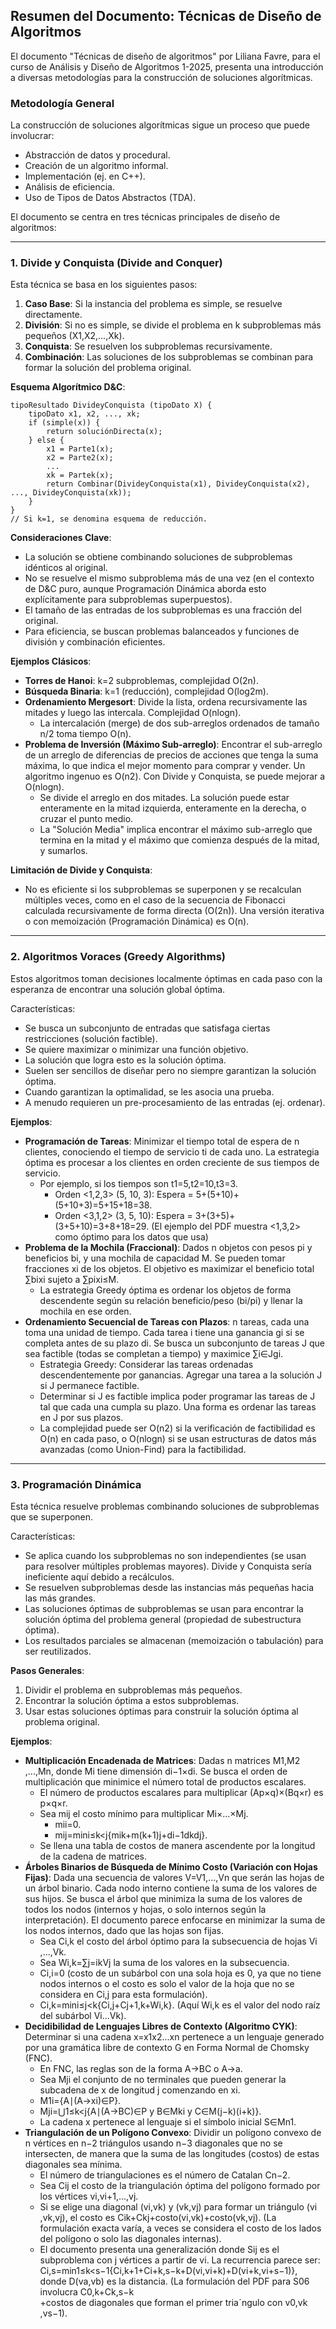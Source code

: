 ## Resumen del Documento: Técnicas de Diseño de Algoritmos

El documento "Técnicas de diseño de algoritmos" por Liliana Favre, para el curso de Análisis y Diseño de Algoritmos 1-2025, presenta una introducción a diversas metodologías para la construcción de soluciones algorítmicas.

### Metodología General

La construcción de soluciones algorítmicas sigue un proceso que puede involucrar:

- Abstracción de datos y procedural.
- Creación de un algoritmo informal.
- Implementación (ej. en C++).
- Análisis de eficiencia.
- Uso de Tipos de Datos Abstractos (TDA).

El documento se centra en tres técnicas principales de diseño de algoritmos:

---

### 1. Divide y Conquista (Divide and Conquer)

Esta técnica se basa en los siguientes pasos:

1. **Caso Base**: Si la instancia del problema es simple, se resuelve directamente.
2. **División**: Si no es simple, se divide el problema en k subproblemas más pequeños (X1​,X2​,...,Xk​).
3. **Conquista**: Se resuelven los subproblemas recursivamente.
4. **Combinación**: Las soluciones de los subproblemas se combinan para formar la solución del problema original.

**Esquema Algorítmico D&C**:

```
tipoResultado DivideyConquista (tipoDato X) {
    tipoDato x1, x2, ..., xk;
    if (simple(x)) {
        return soluciónDirecta(x);
    } else {
        x1 = Parte1(x);
        x2 = Parte2(x);
        ...
        xk = Partek(x);
        return Combinar(DivideyConquista(x1), DivideyConquista(x2), ..., DivideyConquista(xk));
    }
}
// Si k=1, se denomina esquema de reducción.
```

**Consideraciones Clave**:

- La solución se obtiene combinando soluciones de subproblemas idénticos al original.
- No se resuelve el mismo subproblema más de una vez (en el contexto de D&C puro, aunque Programación Dinámica aborda esto explícitamente para subproblemas superpuestos).
- El tamaño de las entradas de los subproblemas es una fracción del original.
- Para eficiencia, se buscan problemas balanceados y funciones de división y combinación eficientes.

**Ejemplos Clásicos**:

- **Torres de Hanoi**: k=2 subproblemas, complejidad O(2n).
- **Búsqueda Binaria**: k=1 (reducción), complejidad O(log2​m).
- **Ordenamiento Mergesort**: Divide la lista, ordena recursivamente las mitades y luego las intercala. Complejidad O(nlogn).
    - La intercalación (merge) de dos sub-arreglos ordenados de tamaño n/2 toma tiempo O(n).
- **Problema de Inversión (Máximo Sub-arreglo)**: Encontrar el sub-arreglo de un arreglo de diferencias de precios de acciones que tenga la suma máxima, lo que indica el mejor momento para comprar y vender. Un algoritmo ingenuo es O(n2). Con Divide y Conquista, se puede mejorar a O(nlogn).
    - Se divide el arreglo en dos mitades. La solución puede estar enteramente en la mitad izquierda, enteramente en la derecha, o cruzar el punto medio.
    - La "Solución Media" implica encontrar el máximo sub-arreglo que termina en la mitad y el máximo que comienza después de la mitad, y sumarlos.

**Limitación de Divide y Conquista**:

- No es eficiente si los subproblemas se superponen y se recalculan múltiples veces, como en el caso de la secuencia de Fibonacci calculada recursivamente de forma directa (O(2n)). Una versión iterativa o con memoización (Programación Dinámica) es O(n).

---

### 2. Algoritmos Voraces (Greedy Algorithms)

Estos algoritmos toman decisiones localmente óptimas en cada paso con la esperanza de encontrar una solución global óptima.

Características:

- Se busca un subconjunto de entradas que satisfaga ciertas restricciones (solución factible).
- Se quiere maximizar o minimizar una función objetivo.
- La solución que logra esto es la solución óptima.
- Suelen ser sencillos de diseñar pero no siempre garantizan la solución óptima.
- Cuando garantizan la optimalidad, se les asocia una prueba.
- A menudo requieren un pre-procesamiento de las entradas (ej. ordenar).

**Ejemplos**:

- **Programación de Tareas**: Minimizar el tiempo total de espera de n clientes, conociendo el tiempo de servicio ti​ de cada uno. La estrategia óptima es procesar a los clientes en orden creciente de sus tiempos de servicio.
    - Por ejemplo, si los tiempos son t1​=5,t2​=10,t3​=3.
        - Orden <1,2,3> (5, 10, 3): Espera = 5+(5+10)+(5+10+3)=5+15+18=38.
        - Orden <3,1,2> (3, 5, 10): Espera = 3+(3+5)+(3+5+10)=3+8+18=29. (El ejemplo del PDF muestra <1,3,2> como óptimo para los datos que usa)
- **Problema de la Mochila (Fraccional)**: Dados n objetos con pesos pi​ y beneficios bi​, y una mochila de capacidad M. Se pueden tomar fracciones xi​ de los objetos. El objetivo es maximizar el beneficio total ∑bi​xi​ sujeto a ∑pi​xi​≤M.
    - La estrategia Greedy óptima es ordenar los objetos de forma descendente según su relación beneficio/peso (bi​/pi​) y llenar la mochila en ese orden.
- **Ordenamiento Secuencial de Tareas con Plazos**: n tareas, cada una toma una unidad de tiempo. Cada tarea i tiene una ganancia gi​ si se completa antes de su plazo di​. Se busca un subconjunto de tareas J que sea factible (todas se completan a tiempo) y maximice ∑i∈J​gi​.
    - Estrategia Greedy: Considerar las tareas ordenadas descendentemente por ganancias. Agregar una tarea a la solución J si J permanece factible.
    - Determinar si J es factible implica poder programar las tareas de J tal que cada una cumpla su plazo. Una forma es ordenar las tareas en J por sus plazos.
    - La complejidad puede ser O(n2) si la verificación de factibilidad es O(n) en cada paso, o O(nlogn) si se usan estructuras de datos más avanzadas (como Union-Find) para la factibilidad.

---

### 3. Programación Dinámica

Esta técnica resuelve problemas combinando soluciones de subproblemas que se superponen.

Características:

- Se aplica cuando los subproblemas no son independientes (se usan para resolver múltiples problemas mayores). Divide y Conquista sería ineficiente aquí debido a recálculos.
- Se resuelven subproblemas desde las instancias más pequeñas hacia las más grandes.
- Las soluciones óptimas de subproblemas se usan para encontrar la solución óptima del problema general (propiedad de subestructura óptima).
- Los resultados parciales se almacenan (memoización o tabulación) para ser reutilizados.

**Pasos Generales**:

1. Dividir el problema en subproblemas más pequeños.
2. Encontrar la solución óptima a estos subproblemas.
3. Usar estas soluciones óptimas para construir la solución óptima al problema original.

**Ejemplos**:

- **Multiplicación Encadenada de Matrices**: Dadas n matrices M1​,M2​,...,Mn​, donde Mi​ tiene dimensión di−1​×di​. Se busca el orden de multiplicación que minimice el número total de productos escalares.
    - El número de productos escalares para multiplicar (Ap×q​)×(Bq×r​) es p×q×r.
    - Sea mij​ el costo mínimo para multiplicar Mi​×...×Mj​.
        - mii​=0.
        - mij​=mini≤k<j​{mik​+m(k+1)j​+di−1​dk​dj​}.
    - Se llena una tabla de costos de manera ascendente por la longitud de la cadena de matrices.
- **Árboles Binarios de Búsqueda de Mínimo Costo (Variación con Hojas Fijas)**: Dada una secuencia de valores V=V1​,...,Vn​ que serán las hojas de un árbol binario. Cada nodo interno contiene la suma de los valores de sus hijos. Se busca el árbol que minimiza la suma de los valores de todos los nodos (internos y hojas, o solo internos según la interpretación). El documento parece enfocarse en minimizar la suma de los nodos internos, dado que las hojas son fijas.
    - Sea Ci,k​ el costo del árbol óptimo para la subsecuencia de hojas Vi​,...,Vk​.
    - Sea Wi,k​=∑j=ik​Vj​ la suma de los valores en la subsecuencia.
    - Ci,i​=0 (costo de un subárbol con una sola hoja es 0, ya que no tiene nodos internos o el costo es solo el valor de la hoja que no se considera en Ci,j​ para esta formulación).
    - Ci,k​=mini≤j<k​{Ci,j​+Cj+1,k​+Wi,k​}. (Aquí Wi,k​ es el valor del nodo raíz del subárbol Vi​...Vk​).
- **Decidibilidad de Lenguajes Libres de Contexto (Algoritmo CYK)**: Determinar si una cadena x=x1​x2​...xn​ pertenece a un lenguaje generado por una gramática libre de contexto G en Forma Normal de Chomsky (FNC).
    - En FNC, las reglas son de la forma A→BC o A→a.
    - Sea Mji​ el conjunto de no terminales que pueden generar la subcadena de x de longitud j comenzando en xi​.
    - M1i​={A∣(A→xi​)∈P}.
    - Mji​=⋃1≤k<j​{A∣(A→BC)∈P y B∈Mki​ y C∈M(j−k)(i+k)​}.
    - La cadena x pertenece al lenguaje si el símbolo inicial S∈Mn1​.
- **Triangulación de un Polígono Convexo**: Dividir un polígono convexo de n vértices en n−2 triángulos usando n−3 diagonales que no se intersecten, de manera que la suma de las longitudes (costos) de estas diagonales sea mínima.
    - El número de triangulaciones es el número de Catalan Cn−2​.
    - Sea Cij​ el costo de la triangulación óptima del polígono formado por los vértices vi​,vi+1​,...,vj​.
    - Si se elige una diagonal (vi​,vk​) y (vk​,vj​) para formar un triángulo (vi​,vk​,vj​), el costo es Cik​+Ckj​+costo(vi​,vk​)+costo(vk​,vj​). (La formulación exacta varía, a veces se considera el costo de los lados del polígono o solo las diagonales internas).
    - El documento presenta una generalización donde Sij​ es el subproblema con j vértices a partir de vi​. La recurrencia parece ser: Ci,s​=min1≤k<s−1​{Ci,k+1​+Ci+k,s−k​+D(vi​,vi+k​)+D(vi+k​,vi+s−1​)}, donde D(va​,vb​) es la distancia. (La formulación del PDF para S06​ involucra C0,k​+Ck,s−k​+costos de diagonales que forman el primer triaˊngulo con v0​,vk​,vs−1​).
